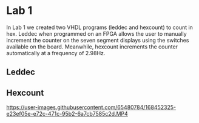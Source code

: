 # Lab 1
In Lab 1 we created two VHDL programs (leddec and hexcount) to count in hex.
Leddec when programmed on an FPGA allows the user to manually increment the counter on the seven segment displays using the switches available on the board.
Meanwhile, hexcount increments the counter automatically at a frequency of 2.98Hz.

## Leddec

## Hexcount

https://user-images.githubusercontent.com/65480784/168452325-e23ef05e-e72c-471c-95b2-6a7cb7585c2d.MP4

